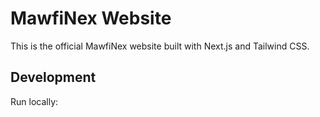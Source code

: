 # MawfiNex Website

This is the official MawfiNex website built with Next.js and Tailwind CSS.

## Development

Run locally:

